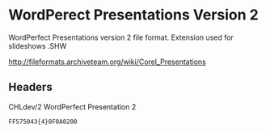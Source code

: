 # WordPerect Presentations Version 2

WordPerfect Presentations version 2 file format. Extension used for slideshows .SHW

http://fileformats.archiveteam.org/wiki/Corel_Presentations

## Headers

CHLdev/2 WordPerfect Presentation 2
```
FF575043{4}0F0A0200
```